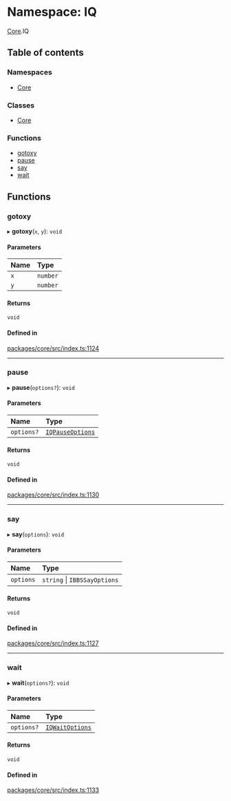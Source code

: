 # Namespace: IQ

[Core](Core.md).IQ

## Table of contents

### Namespaces

- [Core](Core.IQ.Core.md)

### Classes

- [Core](../classes/Core.IQ.Core-1.md)

### Functions

- [gotoxy](Core.IQ.md#gotoxy)
- [pause](Core.IQ.md#pause)
- [say](Core.IQ.md#say)
- [wait](Core.IQ.md#wait)

## Functions

### gotoxy

▸ **gotoxy**(`x`, `y`): `void`

#### Parameters

| Name | Type |
| :------ | :------ |
| `x` | `number` |
| `y` | `number` |

#### Returns

`void`

#### Defined in

[packages/core/src/index.ts:1124](https://github.com/iniquitybbs/iniquity/blob/5dc4891/packages/core/src/index.ts#L1124)

___

### pause

▸ **pause**(`options?`): `void`

#### Parameters

| Name | Type |
| :------ | :------ |
| `options?` | [`IQPauseOptions`](../interfaces/Core.IQPauseOptions.md) |

#### Returns

`void`

#### Defined in

[packages/core/src/index.ts:1130](https://github.com/iniquitybbs/iniquity/blob/5dc4891/packages/core/src/index.ts#L1130)

___

### say

▸ **say**(`options`): `void`

#### Parameters

| Name | Type |
| :------ | :------ |
| `options` | `string` \| `IBBSSayOptions` |

#### Returns

`void`

#### Defined in

[packages/core/src/index.ts:1127](https://github.com/iniquitybbs/iniquity/blob/5dc4891/packages/core/src/index.ts#L1127)

___

### wait

▸ **wait**(`options?`): `void`

#### Parameters

| Name | Type |
| :------ | :------ |
| `options?` | [`IQWaitOptions`](../interfaces/Core.IQWaitOptions.md) |

#### Returns

`void`

#### Defined in

[packages/core/src/index.ts:1133](https://github.com/iniquitybbs/iniquity/blob/5dc4891/packages/core/src/index.ts#L1133)
